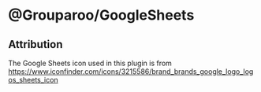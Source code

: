 # @Grouparoo/GoogleSheets

## Attribution

The Google Sheets icon used in this plugin is from https://www.iconfinder.com/icons/3215586/brand_brands_google_logo_logos_sheets_icon
